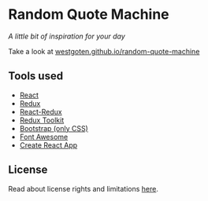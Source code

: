# Random Quote Machine

*A little bit of inspiration for your day*

Take a look at [westgoten.github.io/random-quote-machine](http://westgoten.github.io/random-quote-machine)

## Tools used

- [React](https://reactjs.org/)
- [Redux](https://redux.js.org/)
- [React-Redux](https://react-redux.js.org/)
- [Redux Toolkit](https://redux-toolkit.js.org/)
- [Bootstrap (only CSS)](https://getbootstrap.com/)
- [Font Awesome](https://fontawesome.com/)
- [Create React App](https://create-react-app.dev/)

## License

Read about license rights and limitations [here](LICENSE).
